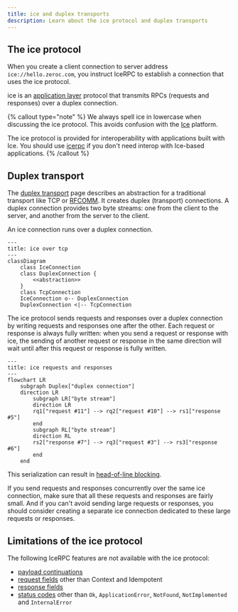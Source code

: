```yaml
---
title: ice and duplex transports
description: Learn about the ice protocol and duplex transports
---
```


## The ice protocol

When you create a client connection to server address `ice://hello.zeroc.com`, you instruct IceRPC to establish a
connection that uses the ice protocol.

ice is an [application layer][application-layer] protocol that transmits RPCs (requests and responses) over a duplex
connection.

{% callout type="note" %}
We always spell ice in lowercase when discussing the ice protocol. This avoids confusion with the
[Ice](https://github.com/zeroc-ice/ice) platform.

The ice protocol is provided for interoperability with applications built with Ice. You should use
[icerpc](icerpc-multiplexed-transports) if you don't need interop with Ice-based applications.
{% /callout %}

## Duplex transport

The [duplex transport][duplex-transport] page describes an abstraction for a traditional transport like TCP or [RFCOMM].
It creates duplex (transport) connections. A duplex connection provides two byte streams: one from the client to the
server, and another from the server to the client.

An ice connection runs over a duplex connection.

```mermaid
---
title: ice over tcp
---
classDiagram
    class IceConnection
    class DuplexConnection {
        <<abstraction>>
    }
    class TcpConnection
    IceConnection o-- DuplexConnection
    DuplexConnection <|-- TcpConnection
```

The ice protocol sends requests and responses over a duplex connection by writing requests and responses one after
the other. Each request or response is always fully written: when you send a request or response with ice, the sending
of another request or response in the same direction will wait until after this request or response is fully written.

```mermaid
---
title: ice requests and responses
---
flowchart LR
    subgraph Duplex["duplex connection"]
    direction LR
        subgraph LR["byte stream"]
        direction LR
        rq1["request #11"] --> rq2["request #10"] --> rs1["response #5"]
        end
        subgraph RL["byte stream"]
        direction RL
        rs2["response #7"] --> rq3["request #3"] --> rs3["response #6"]
        end
    end
```

This serialization can result in [head-of-line blocking][head-of-line-blocking].

If you send requests and responses concurrently over the same ice connection, make sure that all these requests and
responses are fairly small. And if you can't avoid sending large requests or responses, you should consider creating a
separate ice connection dedicated to these large requests or responses.

## Limitations of the ice protocol

The following IceRPC features are not available with the ice protocol:

- [payload continuations][payload-continuations]
- [request fields][request-fields] other than Context and Idempotent
- [response fields][response-fields]
- [status codes][status-code] other than `Ok`, `ApplicationError`, `NotFound`, `NotImplemented` and `InternalError`

[duplex-transport]: /icerpc/duplex-transport
[payload-continuations]: /icerpc/invocation/outgoing-request#request-payload-and-payload-continuation
[request-fields]: /icerpc/invocation/outgoing-request#request-fields
[response-fields]: /icerpc/invocation/incoming-response#response-fields
[status-code]: /icerpc/invocation/incoming-response#status-code

[application-layer]: https://en.wikipedia.org/wiki/Application_layer
[RFCOMM]: https://en.wikipedia.org/wiki/List_of_Bluetooth_protocols#Radio_frequency_communication_(RFCOMM)
[head-of-line-blocking]: https://en.wikipedia.org/wiki/Head-of-line_blocking
